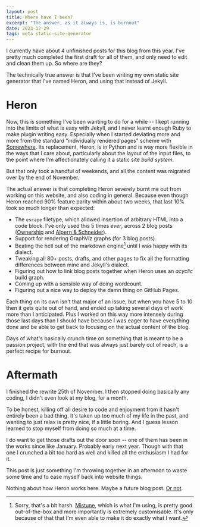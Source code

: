 ```yaml
---
layout: post
title: Where have I been?
excerpt: "The answer, as it always is, is burnout"
date: 2023-12-29
tags: meta static-site-generator
---
```


I currently have about 4 unfinished posts for this blog from this year.
I've pretty much completed the first draft for all of them, and only need to edit and clean them up.
So where are they?

The technically true answer is that I've been writing my own static site generator that I've named Heron, and using that instead of Jekyll.

# Heron

Now, this is something I've been wanting to do for a while -- I kept running into the limits of what is easy with Jekyll, and I never learnt enough Ruby to make plugin writing easy.
Especially when I started deviating more and more from the standard "individually rendered pages" scheme with [Somewhere](/somewhere).
Its replacement, Heron, is in Python and is way more flexible in the ways that I care about, particularly about the layout of the input files, to the point where I'm affectionately calling it a static site _build system_.

But that only took a handful of weekends, and all the content was migrated over by the end of November.

The actual answer is that completing Heron severely burnt me out from working on this website, and also coding in general.
Because even though Heron reached 90% feature parity within about two weeks, that last 10% took so much longer than expected:

- The `escape` filetype, which allowed insertion of arbitrary HTML into a code block.
I've only used this 5 times _ever_, across 2 blog posts ([Ownership](ownership) and [Alpern & Schneider](lets-prove-1)).
- Support for rendering GraphViz graphs (for 3 blog posts).
- Beating the hell out of the markdown engine[^mistune] until I was happy with its dialect.
- Tweaking all 80+ posts, drafts, and other pages to fix all the formatting differences between mine and Jekyll's dialect.
- Figuring out how to link blog posts together when Heron uses an _acyclic_ build graph.
- Coming up with a sensible way of doing wordcount.
- Figuring out a nice way to deploy the damn thing on GitHub Pages.

[^mistune]: Sorry, that's a bit harsh.
	[Mistune](https://github.com/lepture/mistune), which is what I'm using, is pretty good out-of-the-box and more importantly is extremely customisable.
	It's only because of that that I'm even able to make it do exactly what I want.

Each thing on its own isn't that major of an issue, but when you have 5 to 10 then it gets quite out of hand, and ended up taking several days of work more than I anticipated.
Plus I worked on this way more intensely during those last days than I should have because I was eager to have everything done and be able to get back to focusing on the actual content of the blog.

Days of what's basically crunch time on something that is meant to be a passion project, with the end that was always just barely out of reach, is a perfect recipe for burnout.

# Aftermath

I finished the rewrite 25th of November.
I then stopped doing basically any coding, I didn't even look at my blog, for a month.

To be honest, killing off all desire to code and enjoyment from it hasn't entirely been a bad thing.
It's taken up too much of my life in the past, and wanting to just relax is pretty nice, if a little boring.
And I guess lesson learned to stop myself from doing so much at a time.

I do want to get those drafts out the door soon -- one of them has been in the works since like January.
Probably early next year.
Though with that one I crunched a bit too hard as well and killed all the enthusiasm I had for it.

This post is just something I'm throwing together in an afternoon to waste some time and to ease myself back into website things.

Nothing about how Heron works here.
Maybe a future blog post.
[Or not](https://rakhim.org/honestly-undefined/19/).
